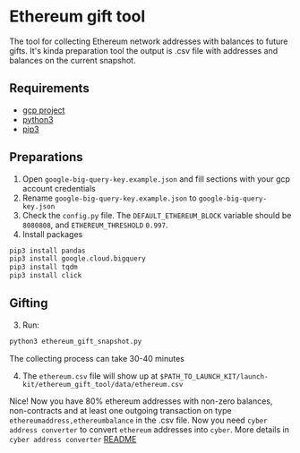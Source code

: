 # Ethereum gift tool

The tool for collecting Ethereum network addresses with balances to future gifts. It's kinda preparation tool the output is .csv file with addresses and balances on the current snapshot.

## Requirements
- [gcp project](https://cloud.google.com/resource-manager/docs/creating-managing-projects)
- [python3](https://realpython.com/installing-python/)
- [pip3](https://stackoverflow.com/questions/6587507/how-to-install-pip-with-python-3)

## Preparations

1. Open `google-big-query-key.example.json` and fill sections with your gcp account credentials
2. Rename `google-big-query-key.example.json` to `google-big-query-key.json`
3. Check the `config.py` file. The `DEFAULT_ETHEREUM_BLOCK` variable should be  `8080808`, and `ETHEREUM_THRESHOLD` `0.997`. 
4. Install packages
 ```bash
 pip3 install pandas
 pip3 install google.cloud.bigquery
 pip3 install tqdm
 pip3 install click
 ```

## Gifting

3. Run:

```bash
python3 ethereum_gift_snapshot.py
```
The collecting process can take 30-40 minutes

4. The `ethereum.csv` file will show up at `$PATH_TO_LAUNCH_KIT/launch-kit/ethereum_gift_tool/data/ethereum.csv`

Nice! Now you have 80% ethereum addresses with non-zero balances, non-contracts and at least one outgoing transaction on type `ethereumaddress,ethereumbalance` in the .csv file. Now you need `cyber address converter` to convert `ethereum` addresses into `cyber`. More details in `cyber address converter` [README](../cyber_address_converter/README.md)